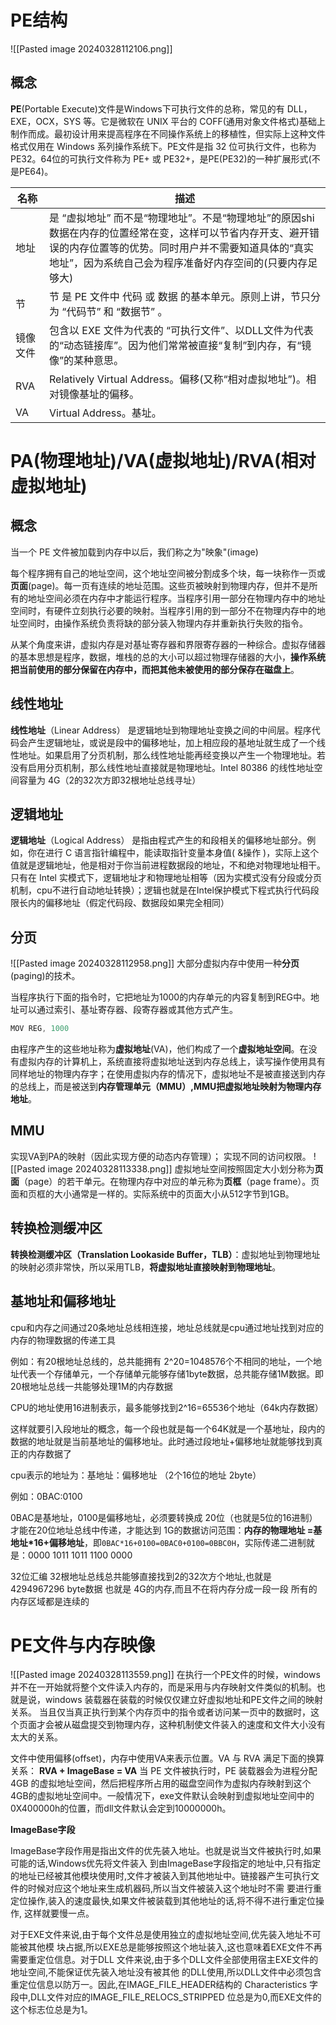 # PE结构
![[Pasted image 20240328112106.png]]
## 概念
**PE**(Portable Execute)文件是Windows下可执行文件的总称，常见的有 DLL，EXE，OCX，SYS 等。它是微软在 UNIX 平台的 COFF(通用对象文件格式)基础上制作而成。最初设计用来提高程序在不同操作系统上的移植性，但实际上这种文件格式仅用在 Windows 系列操作系统下。PE文件是指 32 位可执行文件，也称为PE32。64位的可执行文件称为 PE+ 或 PE32+，是PE(PE32)的一种扩展形式(不是PE64)。

| 名称   | 描述                                                                                                                     |
| ---- | ---------------------------------------------------------------------------------------------------------------------- |
| 地址   | 是 “虚拟地址” 而不是“物理地址”。不是“物理地址”的原因shi数据在内存的位置经常在变，这样可以节省内存开支、避开错误的内存位置等的优势。同时用户并不需要知道具体的“真实地址”，因为系统自己会为程序准备好内存空间的(只要内存足够大) |
| 节    | 节 是 PE 文件中 代码 或 数据 的基本单元。原则上讲，节只分为 “代码节” 和 “数据节” 。                                                                     |
| 镜像文件 | 包含以 EXE 文件为代表的 “可执行文件”、以DLL文件为代表的“动态链接库”。因为他们常常被直接“复制”到内存，有“镜像”的某种意思。                                                  |
| RVA  | Relatively Virtual Address。偏移(又称“相对虚拟地址”)。相对镜像基址的偏移。                                                                   |
| VA   | Virtual Address。基址。                                                                                                    |
# PA(物理地址)/VA(虚拟地址)/RVA(相对虚拟地址)
## 概念
当一个 PE 文件被加载到内存中以后，我们称之为"映象"(image)

每个程序拥有自己的地址空间，这个地址空间被分割成多个块，每一块称作一页或**页面**(page)。每一页有连续的地址范围。这些页被映射到物理内存，但并不是所有的地址空间必须在内存中才能运行程序。当程序引用一部分在物理内存中的地址空间时，有硬件立刻执行必要的映射。当程序引用的到一部分不在物理内存中的地址空间时，由操作系统负责将缺的部分装入物理内存并重新执行失败的指令。

从某个角度来讲，虚拟内存是对基址寄存器和界限寄存器的一种综合。虚拟存储器的基本思想是程序，数据，堆栈的总的大小可以超过物理存储器的大小，**操作系统把当前使用的部分保留在内存中，而把其他未被使用的部分保存在磁盘上**。
## 线性地址
**线性地址**（Linear Address） 是逻辑地址到物理地址变换之间的中间层。程序代码会产生逻辑地址，或说是段中的偏移地址，加上相应段的基地址就生成了一个线性地址。如果启用了分页机制，那么线性地址能再经变换以产生一个物理地址。若没有启用分页机制，那么线性地址直接就是物理地址。Intel 80386 的线性地址空间容量为 4G（2的32次方即32根地址总线寻址）
## 逻辑地址
**逻辑地址**（Logical Address） 是指由程式产生的和段相关的偏移地址部分。例如，你在进行 C 语言指针编程中，能读取指针变量本身值( &操作 )，实际上这个值就是逻辑地址，他是相对于你当前进程数据段的地址，不和绝对物理地址相干。只有在 Intel 实模式下，逻辑地址才和物理地址相等（因为实模式没有分段或分页机制，cpu不进行自动地址转换）；逻辑也就是在Intel保护模式下程式执行代码段限长内的偏移地址（假定代码段、数据段如果完全相同）
## 分页
![[Pasted image 20240328112958.png]]
大部分虚拟内存中使用一种**分页**(paging)的技术。

当程序执行下面的指令时，它把地址为1000的内存单元的内容复制到REG中。地址可以通过索引、基址寄存器、段寄存器或其他方式产生。

```c
MOV REG, 1000
```

由程序产生的这些地址称为**虚拟地址**(VA)，他们构成了一个**虚拟地址空间**。在没有虚拟内存的计算机上，系统直接将虚拟地址送到内存总线上，读写操作使用具有同样地址的物理内存字；在使用虚拟内存的情况下，虚拟地址不是被直接送到内存的总线上，而是被送到**内存管理单元（MMU）,MMU把虚拟地址映射为物理内存地址**。
## MMU
实现VA到PA的映射（因此实现方便的动态内存管理）； 实现不同的访问权限。
![[Pasted image 20240328113338.png]]
虚拟地址空间按照固定大小划分称为**页面**（page）的若干单元。在物理内存中对应的单元称为**页框**（page frame）。页面和页框的大小通常是一样的。实际系统中的页面大小从512字节到1GB。
## 转换检测缓冲区
**转换检测缓冲区（Translation Lookaside Buffer，TLB）**：虚拟地址到物理地址的映射必须非常快，所以采用TLB，**将虚拟地址直接映射到物理地址**。
## 基地址和偏移地址
cpu和内存之间通过20条地址总线相连接，地址总线就是cpu通过地址找到对应的内存的物理数据的传递工具

例如：有20根地址总线的，总共能拥有 2^20=1048576个不相同的地址，一个地址代表一个存储单元，一个存储单元能够存储1byte数据，总共能存储1M数据。即20根地址总线一共能够处理1M的内存数据

CPU的地址使用16进制表示，最多能够找到2^16=65536个地址（64k内存数据）

这样就要引入段地址的概念，每一个段也就是每一个64K就是一个基地址，段内的数据的地址就是当前基地址的偏移地址。此时通过段地址+偏移地址就能够找到真正的内存数据了

cpu表示的地址为：基地址：偏移地址 （2个16位的地址 2byte）

例如：0BAC:0100

0BAC是基地址，0100是偏移地址，必须要转换成 20位（也就是5位的16进制）才能在20位地址总线中传递，才能达到 1G的数据访问范围：**内存的物理地址 =基地址*16+偏移地址**，即`0BAC*16+0100=0BAC0+0100=0BBC0H`，实际传递二进制就是：0000 1011 1011 1100 0000

32位汇编 32根地址总线总共能够直接找到2的32次方个地址,也就是4294967296 byte数据 也就是 4G的内存,而且不在将内存分成一段一段 所有的内存区域都是连续的
# PE文件与内存映像
![[Pasted image 20240328113559.png]]
在执行一个PE文件的时候，windows并不在一开始就将整个文件读入内存的，而是采用与内存映射文件类似的机制。也就是说，windows 装载器在装载的时候仅仅建立好虚拟地址和PE文件之间的映射关系。
当且仅当真正执行到某个内存页中的指令或者访问某一页中的数据时，这个页面才会被从磁盘提交到物理内存，这种机制使文件装入的速度和文件大小没有太大的关系。

文件中使用偏移(offset)，内存中使用VA来表示位置。VA 与 RVA 满足下面的换算关系： **RVA + ImageBase = VA**
当 PE 文件被执行时，PE 装载器会为进程分配 4GB 的虚拟地址空间，然后把程序所占用的磁盘空间作为虚拟内存映射到这个4GB的虚拟地址空间中。一般情况下，exe文件默认会映射到虚拟地址空间中的0X400000h的位置，而dll文件默认会定到10000000h。

**ImageBase字段**

ImageBase字段作用是指出文件的优先装入地址。也就是说当文件被执行时,如果可能的话,Windows优先将文件装入 到由ImageBase字段指定的地址中,只有指定的地址已经被其他模块使用时,文件才被装入到其他地址中。链接器产生可执行文件的时候对应这个地址来生成机器码,所以当文件被装入这个地址时不需 要进行重定位操作,装入的速度最快,如果文件被装载到其他地址的话,将不得不进行重定位操作, 这样就要慢一点。

对于EXE文件来说,由于每个文件总是使用独立的虚拟地址空间,优先装入地址不可能被其他模 块占据,所以EXE总是能够按照这个地址装入,这也意味着EXE文件不再需要重定位信息。对于DLL 文件来说,由于多个DLL文件全部使用宿主EXE文件的地址空间,不能保证优先装入地址没有被其他 的DLL使用,所以DLL文件中必须包含重定位信息以防万一。因此,在IMAGE_FILE_HEADER结构的 Characteristics 字段中,DLL文件对应的IMAGE_FILE_RELOCS_STRIPPED 位总是为0,而EXE文件的这个标志位总是为1。